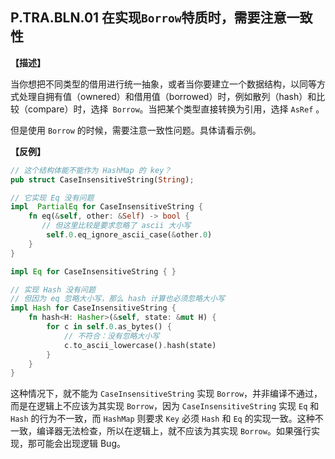 ## P.TRA.BLN.01  在实现`Borrow`特质时，需要注意一致性

**【描述】**

当你想把不同类型的借用进行统一抽象，或者当你要建立一个数据结构，以同等方式处理自拥有值（ownered）和借用值（borrowed）时，例如散列（hash）和比较（compare）时，选择` Borrow`。当把某个类型直接转换为引用，选择 `AsRef` 。

但是使用 `Borrow` 的时候，需要注意一致性问题。具体请看示例。

**【反例】**

```rust
// 这个结构体能不能作为 HashMap 的 key？
pub struct CaseInsensitiveString(String);

// 它实现 Eq 没有问题
impl  PartialEq for CaseInsensitiveString {
    fn eq(&self, other: &Self) -> bool {
       // 但这里比较是要求忽略了 ascii 大小写
        self.0.eq_ignore_ascii_case(&other.0)
    }
}

impl Eq for CaseInsensitiveString { }

// 实现 Hash 没有问题
// 但因为 eq 忽略大小写，那么 hash 计算也必须忽略大小写
impl Hash for CaseInsensitiveString {
    fn hash<H: Hasher>(&self, state: &mut H) {
        for c in self.0.as_bytes() {
            // 不符合：没有忽略大小写
            c.to_ascii_lowercase().hash(state)
        }
    }
}
```

这种情况下，就不能为 `CaseInsensitiveString` 实现 `Borrow`，并非编译不通过，而是在逻辑上不应该为其实现 `Borrow`，因为  `CaseInsensitiveString`  实现 `Eq` 和 `Hash` 的行为不一致，而 `HashMap` 则要求 `Key` 必须 `Hash` 和 `Eq` 的实现一致。这种不一致，编译器无法检查，所以在逻辑上，就不应该为其实现 `Borrow`。如果强行实现，那可能会出现逻辑 Bug。
